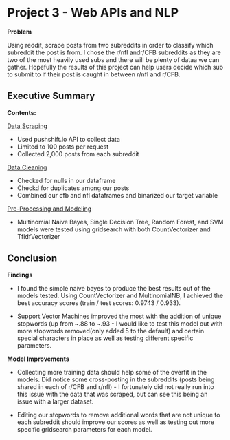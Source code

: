 # Project 3 - Web APIs and NLP

**Problem**

Using reddit, scrape posts from two subreddits in order to classify which subreddit the post is from. I chose the r/nfl andr/CFB subreddits as they are two of the most heavily used subs and there will be plenty of dataa we can gather.  Hopefully the results of this project can help users decide which sub to submit to if their post is caught in between r/nfl and r/CFB.

## Executive Summary

**Contents:**

[Data Scraping](http://localhost:8888/lab/tree/Documents/DSI_coursework/Submissions/Projects/project_3-master/01_Data_Scraping.ipynb)
 - Used pushshift.io API to collect data
 - Limited to 100 posts per request
 - Collected 2,000 posts from each subreddit

[Data Cleaning](http://localhost:8888/lab/tree/Documents/DSI_coursework/Submissions/Projects/project_3-master/02_Data_Cleaning.ipynb)
 - Checked for nulls in our dataframe
 - Checkd for duplicates among our posts
 - Combined our cfb and nfl dataframes and binarized our target variable

[Pre-Processing and Modeling](http://localhost:8888/lab/tree/Documents/DSI_coursework/Submissions/Projects/project_3-master/03_Pre_Processing.ipynb)
 - Multinomial Naive Bayes, Single Decision Tree, Random Forest, and SVM models were tested using gridsearch with both CountVectorizer and TfidfVectorizer

## Conclusion

**Findings**

- I found the simple naive bayes to produce the best results out of the models tested. Using CountVectorizer and MultinomialNB, I achieved the best accuracy scores (train / test scores: 0.9743 / 0.933).

- Support Vector Machines improved the most with the addition of unique stopwords (up from ~.88 to ~.93 - I would like to test this model out with more stopwords removed(only added 5 to the default) and certain special characters in place as well as testing different specific parameters.

**Model Improvements** 

- Collecting more training data should help some of the overfit in the models.  Did notice some cross-posting in the subreddits (posts being shared in each of r/CFB and r/nfl) - I fortunately did not really run into this issue with the data that was scraped, but can see this being an issue with a larger dataset.

- Editing our stopwords to remove additional words that are not unique to each subreddit should improve our scores as well as testing out more specific gridsearch parameters for each model.  
